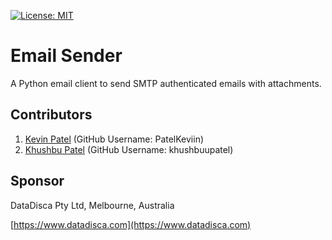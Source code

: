 [![License: MIT](https://img.shields.io/badge/License-MIT-yellow.svg)](https://opensource.org/licenses/MIT)

# Email Sender

A Python email client to send SMTP authenticated emails with attachments. 

## Contributors
1. [Kevin Patel](https://github.com/PatelKeviin) \(GitHub Username: PatelKeviin\)
1. [Khushbu Patel](https://github.com/khushbuupatel) \(GitHub Username: khushbuupatel\)

## Sponsor
DataDisca Pty Ltd, Melbourne, Australia

[https://www.datadisca.com](https://www.datadisca.com)






